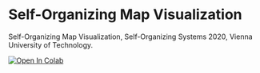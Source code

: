 # Self-Organizing Map Visualization

Self-Organizing Map Visualization, Self-Organizing Systems 2020, Vienna University of Technology.

[![Open In Colab](https://colab.research.google.com/assets/colab-badge.svg)](https://colab.research.google.com/github/dsforza96/SOM-visualization/blob/master/som_visualization.ipynb)

